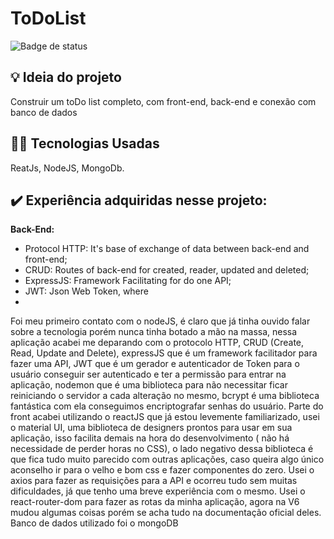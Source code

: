 # ToDoList

![Badge de status](http://img.shields.io/static/v1?label=STATUS&message=FINALIZADO&color=GREEN&style=for-the-badge)
 
## :bulb: Ideia do projeto
Construir um toDo list completo, com front-end, back-end e conexão com banco de dados

## 👨‍💻 Tecnologias Usadas
ReatJs, NodeJS, MongoDb.

## ✔️ Experiência adquiridas nesse projeto: 

**Back-End:**

* Protocol HTTP: It's base of exchange of data between back-end and front-end;
* CRUD: Routes of back-end for created, reader, updated and deleted;
* ExpressJS: Framework Facilitating for do one API; 
* JWT: Json Web Token, where 
* 


Foi meu primeiro contato com o nodeJS, é claro que já tinha ouvido falar sobre a tecnologia porém nunca tinha botado a mão na massa, nessa aplicação acabei me deparando com o protocolo HTTP, CRUD (Create, Read, Update and Delete), expressJS que é um framework facilitador para fazer uma API, JWT que é um gerador e autenticador de Token para o usuário conseguir ser autenticado e ter a permissão para entrar na aplicação, nodemon que é uma biblioteca para não necessitar ficar reiniciando o servidor a cada alteração no mesmo, bcrypt é uma biblioteca fantástica com ela conseguimos encriptografar senhas do usuário.
	Parte do front acabei utilizando o reactJS que já estou levemente familiarizado, usei o material UI, uma biblioteca de designers prontos para usar em sua aplicação, isso facilita demais na hora do desenvolvimento ( não há necessidade de perder horas no CSS), o lado negativo dessa biblioteca é que fica tudo muito parecido com outras aplicações, caso queira algo único aconselho ir para o velho e bom css e fazer componentes do zero. Usei o axios para fazer as requisições para a API e ocorreu tudo sem muitas dificuldades, já que tenho uma breve experiência com o mesmo. Usei o react-router-dom para fazer as rotas da minha aplicação, agora na V6 mudou algumas coisas porém se acha tudo na documentação oficial deles.
	Banco de dados utilizado foi o mongoDB 
